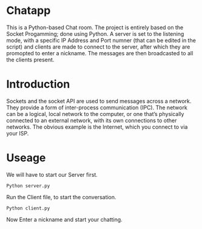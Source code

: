 # Chatapp
This is a Python-based Chat room. The project is entirely based on the Socket Progamming; done using Python. A server is set to the listening mode, with a specific IP Address and Port numner (that can be edited in the script) and clients are made to connect to the server, after which they are promopted to enter a nickname. The messages are then broadcasted to all the clients present.

# Introduction
Sockets and the socket API are used to send messages across a network. They provide a form of inter-process communication (IPC). The network can be a logical, local network to the computer, or one that’s physically connected to an external network, with its own connections to other networks. The obvious example is the Internet, which you connect to via your ISP.
# Useage
We will have to start our Server first.
```
Python server.py
```

Run the Client file, to start the conversation.
```
Python client.py
```

Now Enter a nickname and start your chatting.
